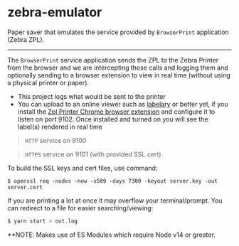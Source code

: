 # zebra-emulator
Paper saver that emulates the service provided by `BrowserPrint` application (Zebra ZPL).

---
The `BrowserPrint` service application sends the ZPL to the Zebra Printer from the browser and we are intercepting those calls and logging them and optionally sending to a browser extension to view in real time (without using a physical printer or paper).

- This project logs what would be sent to the printer
- You can upload to an online viewer such as [labelary](http://labelary.com/viewer.html) or better yet, if you install the [Zpl Printer Chrome browser extension](https://chrome.google.com/webstore/detail/zpl-printer/phoidlklenidapnijkabnfdgmadlcmjo?hl=en-US) and configure it to listen on port 9102. Once installed and turned on you will see the label(s) rendered in real time

> `HTTP` service on 9100

> `HTTPS` service on 9101 (with provided SSL cert)

To build the SSL keys and cert files, use command:
```
$ openssl req -nodes -new -x509 -days 7300 -keyout server.key -out server.cert
```

If you are printing a lot at once it may overflow your terminal/prompt.  You can redirect to a file for easier searching/viewing:
```bash
$ yarn start > out.log
```

**NOTE:  Makes use of ES Modules which require Node v14 or greater.